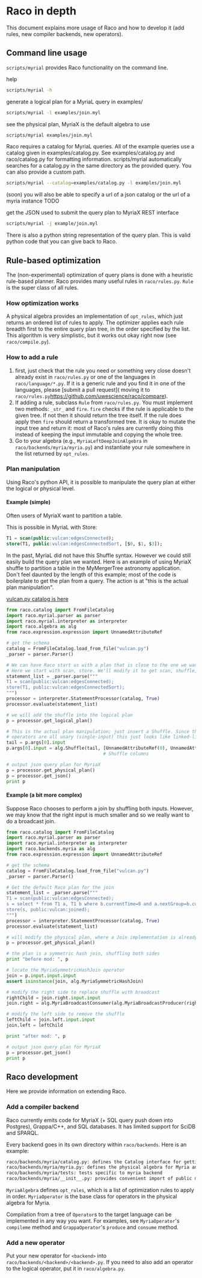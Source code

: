 # Raco in depth

This document explains more usage of Raco and how to develop it (add rules, new compiler backends, new operators).

## Command line usage

`scripts/myrial` provides Raco functionality on the command line.

help
```bash
scripts/myrial -h
```

generate a logical plan for a MyriaL query in examples/
```bash
scripts/myrial -l examples/join.myl
```

see the physical plan, MyriaX is the default algebra to use
```bash
scripts/myrial examples/join.myl
```

Raco requires a catalog for MyriaL queries. All of the example queries
use a catalog given in examples/catalog.py. See examples/catalog.py and raco/catalog.py for formatting information.
scripts/myrial automatically searches for a catalog.py in the same directory
as the provided query. You can also provide a custom path.
```bash
scripts/myrial --catalog=examples/catalog.py -l examples/join.myl
```

(soon) you will also be able to specify a url of a json catalog
or the url of a myria instance
TODO

get the JSON used to submit the query plan to MyriaX REST interface
```bash
scripts/myrial -j example/join.myl
```

There is also a python string representation of the query plan. This is valid
python code that you can give back to Raco.

## Rule-based optimization

The (non-experimental) optimization of query plans is done with a heuristic rule-based planner.
Raco provides many useful rules in `raco/rules.py`. `Rule` is the super class of all rules. 


### How optimization works

A physical algebra provides an implementation of `opt_rules`, which just returns an ordered list
of rules to apply. The optimizer applies each rule breadth first to the entire query plan tree, in the order specified by the list.
This algorithm is very simplistic, but it works out okay right now (see `raco/compile.py`).

### How to add a rule

1. first, just check that the rule you need or something very close doesn't already exist in `raco/rules.py` or one of the languages in `raco/language/*.py`. If it is a generic rule and you find it in one of the languages, please [submit a pull request]( moving it to `raco/rules.py`https://github.com/uwescience/raco/compare).
2. If adding a rule, subclass `Rule` from `raco/rules.py`. You must implement two methods: `_str_` and `fire`.
`fire` checks if the rule is applicable to the given tree. If not then it should return the tree itself. If the rule does apply then `fire` should return a transformed tree. It is okay to mutate the input tree and return it: most of Raco's rules are currently doing this instead of keeping the input immutable and copying the whole tree.
3. Go to your algebra (e.g., `MyriaLeftDeepJoinAlgebra` in `raco/backends/myria/myria.py`) and instantiate your rule somewhere in the list returned by `opt_rules`.

### Plan manipulation

Using Raco's python API, it is possible to manipulate the query plan at either
the logical or physical level.

#### Example (simple)

Often users of MyriaX want to partition a table. 

This is possible in MyriaL with Store:
```sql
T1 = scan(public:vulcan:edgesConnected);
store(T1, public:vulcan:edgesConnectedSort, [$0, $1, $3]);
```

In the past, MyriaL did not have this Shuffle syntax.
However we could still easily build the query plan we wanted. Here is an example of using MyriaX shuffle to partition a table in the MyMergerTree astronomy application. Don't feel daunted by the length of this example; most of the code is boilerplate to get the plan from a query. The action is at "this is the actual plan manipulation".

[vulcan.py catalog is here](https://gist.github.com/bmyerz/8fe4107eb8faff6221e8)

```python
from raco.catalog import FromFileCatalog
import raco.myrial.parser as parser
import raco.myrial.interpreter as interpreter
import raco.algebra as alg
from raco.expression.expression import UnnamedAttributeRef

# get the schema
catalog = FromFileCatalog.load_from_file("vulcan.py")
_parser = parser.Parser()

# We can have Raco start us with a plan that is close to the one we want by giving it a MyriaL query.
# Here we start with scan, store. We'll modify it to get scan, shuffle, store.
statement_list = _parser.parse("""
T1 = scan(public:vulcan:edgesConnected);
store(T1, public:vulcan:edgesConnectedSort);
""")
processor = interpreter.StatementProcessor(catalog, True)
processor.evaluate(statement_list)

# we will add the shuffle into the logical plan
p = processor.get_logical_plan()

# This is the actual plan manipulation; just insert a Shuffle. Since the
# operators are all unary (single-input) this just looks like linked-list insertion.
tail = p.args[0].input
p.args[0].input = alg.Shuffle(tail, [UnnamedAttributeRef(0), UnnamedAttributeRef(1), UnnamedAttributeRef(3)])
                                    # Shuffle columns

# output json query plan for MyriaX
p = processor.get_physical_plan()
p = processor.get_json()
print p
```

#### Example (a bit more complex)

Suppose Raco chooses to perform a join by shuffling both inputs.
However, we may know that the right input is much smaller and so we really
want to do a broadcast join.

```python
from raco.catalog import FromFileCatalog
import raco.myrial.parser as parser
import raco.myrial.interpreter as interpreter
import raco.backends.myria as alg
from raco.expression.expression import UnnamedAttributeRef

# get the schema
catalog = FromFileCatalog.load_from_file("vulcan.py")
_parser = parser.Parser()

# Get the default Raco plan for the join
statement_list = _parser.parse("""
T1 = scan(public:vulcan:edgesConnected);
s = select * from T1 a, T1 b where b.currentTime=0 and a.nextGroup=b.currentGroup;
store(s, public:vulcan:joined);
""")
processor = interpreter.StatementProcessor(catalog, True)
processor.evaluate(statement_list)

# will modify the physical plan, where a Join implementation is already chosen
p = processor.get_physical_plan()

# the plan is a symmetric hash join, shuffling both sides
print "before mod: ", p

# locate the MyriaSymmetricHashJoin operator
join = p.input.input.input
assert isinstance(join, alg.MyriaSymmetricHashJoin)

# modify the right side to replace shuffle with broadcast
rightChild = join.right.input.input
join.right = alg.MyriaBroadcastConsumer(alg.MyriaBroadcastProducer(rightChild))

# modify the left side to remove the shuffle
leftChild = join.left.input.input
join.left = leftChild

print "after mod: ", p

# output json query plan for MyriaX
p = processor.get_json()
print p
```

## Raco development

Here we provide information on extending Raco.

### Add a compiler backend

Raco currently emits code for MyriaX (+ SQL query push down into Postgres), Grappa/C++, and SQL databases. It has limited support for SciDB and SPARQL.

Every backend goes in its own directory within `raco/backends`. Here is an example:

```bash
raco/backends/myria/catalog.py: defines the Catalog interface for getting information about relations
raco/backends/myria/myria.py: defines the physical algebra for Myria and a list of optimization rules
raco/backends/myria/tests: tests specific to myria backend
raco/backends/myria/__init__.py: provides convenient import of public members using raco.backends.myria
```

`MyriaAlgebra` defines `opt_rules`, which is a list of optimization rules to apply in order.
`MyriaOperator` is the base class for operators in the physical algebra for Myria.

Compilation from a tree of `Operator`s to the target language can be implemented in any way you want.
For examples, see `MyriaOperator`'s `compileme` method and `GrappaOperator`'s `produce` and `consume` method.

### Add a new operator

Put your new operator for `<backend>` into `raco/backends/<backend>/<backend>.py`.
If you need to also add an operator to the logical operator, put it in `raco/algebra.py`.

